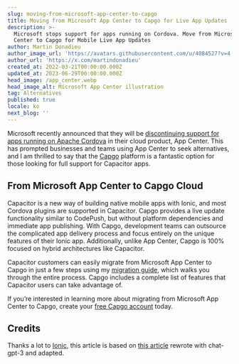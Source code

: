 ```yaml
---
slug: moving-from-microsoft-app-center-to-capgo
title: Moving from Microsoft App Center to Capgo for Live App Updates
description: >-
  Microsoft stops support for apps running on Cordova. Move from Microsoft App
  Center to Capgo for Mobile Live App Updates
author: Martin Donadieu
author_image_url: 'https://avatars.githubusercontent.com/u/4084527?v=4'
author_url: 'https://x.com/martindonadieu'
created_at: 2022-03-21T00:00:00.000Z
updated_at: 2023-06-29T00:00:00.000Z
head_image: /app_center.webp
head_image_alt: Microsoft App Center illustration
tag: Alternatives
published: true
locale: ko
next_blog: ''
---
```

Microsoft recently announced that they will be [discontinuing support for apps running on Apache Cordova](https://devblogs.microsoft.com/appcenter/announcing-apache-cordova-retirement/) in their cloud product, App Center. This has prompted businesses and teams using App Center to seek alternatives, and I am thrilled to say that the [Capgo](https://capgo.app/) platform is a fantastic option for those looking for full support for Capacitor apps.

## From Microsoft App Center to Capgo Cloud

Capacitor is a new way of building native mobile apps with Ionic, and most Cordova plugins are supported in Capacitor. Capgo provides a live update functionality similar to CodePush, but without platform dependencies and immediate app publishing. With Capgo, development teams can outsource the complicated app delivery process and focus entirely on the unique features of their Ionic app. Additionally, unlike App Center, Capgo is 100% focused on hybrid architectures like Capacitor.

Capacitor customers can easily migrate from Microsoft App Center to Capgo in just a few steps using my [migration guide](https://capgo.app/blog/appcenter-migration/), which walks you through the entire process. Capgo includes a complete list of features that Capacitor users can take advantage of.

If you’re interested in learning more about migrating from Microsoft App Center to Capgo, create your [free Capgo account](/register/) today.

## Credits

Thanks a lot to [Ionic](https://ionic.com/), this article is based on [this article](https://ionic.io/blog/moving-from-microsoft-app-center-to-ionic-appflow/) rewrote with chat-gpt-3 and adapted.

